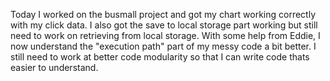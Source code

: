 Today I worked on the busmall project and got my chart working correctly with
my click data.  I also got the save to local storage part working but still need
to work on retrieving from local storage.  With some help from Eddie, I now
understand the "execution path" part of my messy code a bit better.  I still
need to work at better code modularity so that I can write code thats easier
to understand.  
